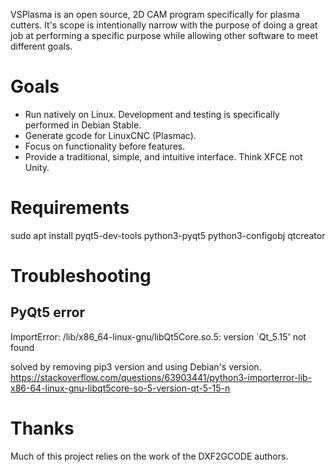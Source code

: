 VSPlasma is an open source, 2D CAM program specifically for plasma cutters. It's scope is intentionally narrow with the purpose of doing a great job at performing a specific purpose while allowing other software to meet different goals.

# Goals
  - Run natively on Linux. Development and testing is specifically performed in Debian Stable.
  - Generate gcode for LinuxCNC (Plasmac).
  - Focus on functionality before features.
  - Provide a traditional, simple, and intuitive interface. Think XFCE not Unity.

# Requirements
  sudo apt install pyqt5-dev-tools python3-pyqt5 python3-configobj qtcreator


# Troubleshooting

## PyQt5 error
ImportError: /lib/x86_64-linux-gnu/libQt5Core.so.5: version `Qt_5.15' not found

solved by removing pip3 version and using Debian's version.
https://stackoverflow.com/questions/63903441/python3-importerror-lib-x86-64-linux-gnu-libqt5core-so-5-version-qt-5-15-n

# Thanks
Much of this project relies on the work of the DXF2GCODE authors.
